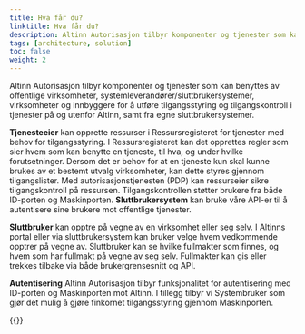 ```yaml
---
title: Hva får du?
linktitle: Hva får du?
description: Altinn Autorisasjon tilbyr komponenter og tjenester som kan benyttes av offentlige virksomheter, systemleverandører/sluttbrukersystemer, virksomheter og innbyggere for å utføre tilgangsstyring og tilgangskontroll i tjenester på og utenfor Altinn, samt fra egne sluttbrukersystemer.
tags: [architecture, solution]
toc: false
weight: 2
---
```


Altinn Autorisasjon tilbyr komponenter og tjenester som kan benyttes av offentlige virksomheter, systemleverandører/sluttbrukersystemer, virksomheter og innbyggere for å utføre tilgangsstyring og tilgangskontroll i tjenester på og utenfor Altinn, samt fra egne sluttbrukersystemer.

**Tjenesteeier** kan opprette ressurser i Ressursregisteret for tjenester med behov for tilgangsstyring. I Ressursregisteret kan det opprettes regler som sier hvem som kan benytte en tjeneste, til hva, og under hvilke forutsetninger. Dersom det er behov for at en tjeneste kun skal kunne brukes av et bestemt utvalg virksomheter, kan dette styres gjennom tilgangslister.
Med autorisasjonstjenesten (PDP) kan ressurseier sikre tilgangskontroll på ressursen. Tilgangskontrollen støtter brukere fra både ID-porten og Maskinporten.
**Sluttbrukersystem** kan bruke våre API-er til å autentisere sine brukere mot offentlige tjenester.

**Sluttbruker** kan opptre på vegne av en virksomhet eller seg selv. I Altinns portal eller via sluttbrukersystem kan bruker velge hvem vedkommende opptrer på vegne av. Sluttbruker kan se hvilke fullmakter som finnes, og hvem som har fullmakt på vegne av seg selv. Fullmakter kan gis eller trekkes tilbake via både brukergrensesnitt og API.

**Autentisering** Altinn Autorisasjon tilbyr funksjonalitet for autentisering med ID-porten og Maskinporten mot Altinn. I tillegg tilbyr vi Systembruker som gjør det mulig å gjøre finkornet tilgangsstyring gjennom Maskinporten.

{{<children />}}
